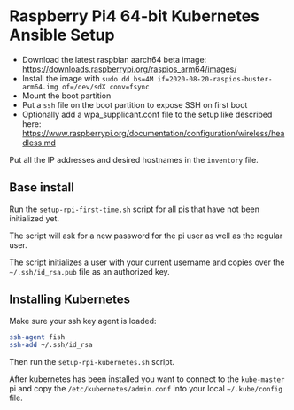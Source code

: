 # Raspberry Pi4 64-bit Kubernetes Ansible Setup

- Download the latest raspbian aarch64 beta image: https://downloads.raspberrypi.org/raspios_arm64/images/
- Install the image with `sudo dd bs=4M if=2020-08-20-raspios-buster-arm64.img of=/dev/sdX conv=fsync`
- Mount the boot partition
- Put a `ssh` file on the boot partition to expose SSH on first boot
- Optionally add a wpa_supplicant.conf file to the setup like described here: https://www.raspberrypi.org/documentation/configuration/wireless/headless.md

Put all the IP addresses and desired hostnames in the `inventory` file.

## Base install

Run the `setup-rpi-first-time.sh` script for all pis that have not been initialized yet.

The script will ask for a new password for the pi user as well as the regular user.

The script initializes a user with your current username and copies over the `~/.ssh/id_rsa.pub` file as an authorized key.

## Installing Kubernetes

Make sure your ssh key agent is loaded:
```bash
ssh-agent fish
ssh-add ~/.ssh/id_rsa
```

Then run the `setup-rpi-kubernetes.sh` script.

After kubernetes has been installed you want to connect to the `kube-master` pi and copy the `/etc/kubernetes/admin.conf` into your local `~/.kube/config` file.